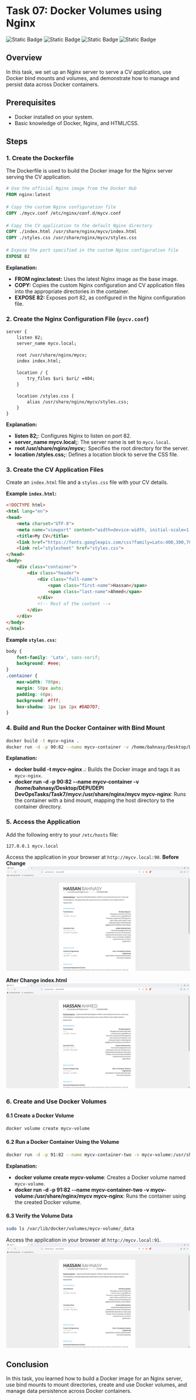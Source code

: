 # Task 07: Docker Volumes using Nginx

![Static Badge](https://img.shields.io/badge/build-Ubuntu-brightgreen?style=flat&logo=ubuntu&label=Linux&labelColor=Orange&color=red) ![Static Badge](https://img.shields.io/badge/Docker-27.0.3-skyblue?style=flat&logo=docker&label=Docker) ![Static Badge](https://img.shields.io/badge/nginx-1.18.0-grey?style=flat&logo=nginx&label=nginx&labelColor=darkgreen&color=grey) ![Static Badge](https://img.shields.io/badge/Linux-Task07-Orange?style=flat&label=DevOps&labelColor=blue&color=gray)

## Overview
In this task, we set up an Nginx server to serve a CV application, use Docker bind mounts and volumes, and demonstrate how to manage and persist data across Docker containers.

## Prerequisites
- Docker installed on your system.
- Basic knowledge of Docker, Nginx, and HTML/CSS.

## Steps

### 1. Create the Dockerfile

The Dockerfile is used to build the Docker image for the Nginx server serving the CV application.

```Dockerfile
# Use the official Nginx image from the Docker Hub
FROM nginx:latest

# Copy the custom Nginx configuration file
COPY ./mycv.conf /etc/nginx/conf.d/mycv.conf

# Copy the CV application to the default Nginx directory
COPY ./index.html /usr/share/nginx/mycv/index.html
COPY ./styles.css /usr/share/nginx/mycv/styles.css

# Expose the port specified in the custom Nginx configuration file
EXPOSE 82
```

**Explanation:**
- **FROM nginx:latest:** Uses the latest Nginx image as the base image.
- **COPY:** Copies the custom Nginx configuration and CV application files into the appropriate directories in the container.
- **EXPOSE 82:** Exposes port 82, as configured in the Nginx configuration file.

### 2. Create the Nginx Configuration File (`mycv.conf`)

```nginx
server {
    listen 82;
    server_name mycv.local;

    root /usr/share/nginx/mycv;
    index index.html;

    location / {
        try_files $uri $uri/ =404;
    }

    location /styles.css {
        alias /usr/share/nginx/mycv/styles.css;
    }
}
```

**Explanation:**
- **listen 82;**: Configures Nginx to listen on port 82.
- **server_name mycv.local;**: The server name is set to `mycv.local`.
- **root /usr/share/nginx/mycv;**: Specifies the root directory for the server.
- **location /styles.css;**: Defines a location block to serve the CSS file.

### 3. Create the CV Application Files

Create an `index.html` file and a `styles.css` file with your CV details.

**Example `index.html`:**
```html
<!DOCTYPE html>
<html lang="en">
<head>
    <meta charset="UTF-8">
    <meta name="viewport" content="width=device-width, initial-scale=1.0">
    <title>My CV</title>
    <link href="https://fonts.googleapis.com/css?family=Lato:400,300,700" rel="stylesheet" type="text/css">
    <link rel="stylesheet" href="styles.css">
</head>
<body>
    <div class="container">
        <div class="header">
            <div class="full-name">
                <span class="first-name">Hassan</span> 
                <span class="last-name">Ahmed</span>
            </div>
            <!-- Rest of the content -->
        </div>
    </div>
</body>
</html>
```

**Example `styles.css`:**
```css
body {
    font-family: 'Lato', sans-serif;
    background: #eee;
}
.container {
    max-width: 700px;
    margin: 50px auto;
    padding: 40px;
    background: #fff;
    box-shadow: 1px 1px 2px #DAD7D7;
}
```

### 4. Build and Run the Docker Container with Bind Mount

```bash
docker build -t mycv-nginx .
docker run -d -p 90:82 --name mycv-container -v /home/bahnasy/Desktop/DEPI/DEPI DevOpsTasks/Task7/mycv:/usr/share/nginx/mycv mycv-nginx
```

**Explanation:**
- **docker build -t mycv-nginx .**: Builds the Docker image and tags it as `mycv-nginx`.
- **docker run -d -p 90:82 --name mycv-container -v /home/bahnasy/Desktop/DEPI/DEPI DevOpsTasks/Task7/mycv:/usr/share/nginx/mycv mycv-nginx**: Runs the container with a bind mount, mapping the host directory to the container directory.

### 5. Access the Application

Add the following entry to your `/etc/hosts` file:

```
127.0.0.1 mycv.local
```

Access the application in your browser at `http://mycv.local:90`.
**Before Change**
![Before Change](Task7_Part3.png)

**After Change index.html**
![After Change](Task7_Part4.png)

### 6. Create and Use Docker Volumes

#### 6.1 Create a Docker Volume

```bash
docker volume create mycv-volume
```

#### 6.2 Run a Docker Container Using the Volume

```bash
docker run -d -p 91:82 --name mycv-container-two -v mycv-volume:/usr/share/nginx/mycv mycv-nginx
```

**Explanation:**
- **docker volume create mycv-volume**: Creates a Docker volume named `mycv-volume`.
- **docker run -d -p 91:82 --name mycv-container-two -v mycv-volume:/usr/share/nginx/mycv mycv-nginx**: Runs the container using the created Docker volume.

#### 6.3 Verify the Volume Data

```bash
sudo ls /var/lib/docker/volumes/mycv-volume/_data
```

Access the application in your browser at `http://mycv.local:91`.
![mycv](Task7_Part7.png)

## Conclusion

In this task, you learned how to build a Docker image for an Nginx server, use bind mounts to mount directories, create and use Docker volumes, and manage data persistence across Docker containers.
